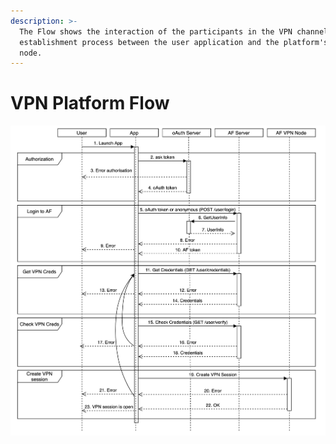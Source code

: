 ```yaml
---
description: >-
  The Flow shows the interaction of the participants in the VPN channel
  establishment process between the user application and the platform's VPN
  node.
---
```


# VPN Platform Flow

 

![](../../.gitbook/assets/screen-shot-2020-04-17-at-3.53.49-pm.png)

